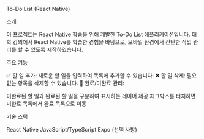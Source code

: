 To-Do List (React Native)

소개

이 프로젝트는 React Native 학습을 위해 개발한 To-Do List 애플리케이션입니다.
대학 강의에서 React Native를 학습한 경험을 바탕으로, 모바일 환경에서 간단한 작업 관리를 할 수 있도록 제작하였습니다.

주요 기능

✅ 할 일 추가: 새로운 할 일을 입력하여 목록에 추가할 수 있습니다.
❌ 할 일 삭제: 필요 없는 항목을 삭제할 수 있습니다.
📌 완료/미완료 관리:

미완료된 할 일과 완료된 할 일을 구분하여 표시하는 레이어 제공
체크박스를 터치하면 미완료 목록에서 완료 목록으로 이동

기술 스택

React Native
JavaScript/TypeScript
Expo (선택 사항)
